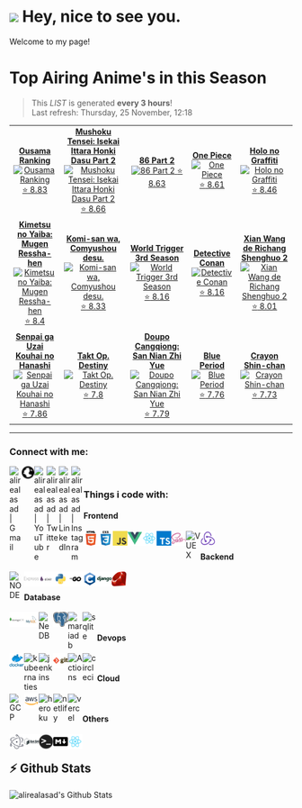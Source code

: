 <h1><img src="https://emojis.slackmojis.com/emojis/images/1531849430/4246/blob-sunglasses.gif?1531849430" width="30"/> Hey, nice to see you.</h1>


<p>Welcome to my page!</p>

# Top Airing Anime's in this Season
> This <i>LIST</i> is generated <b>every 3 hours</b>!</br>Last refresh: Thursday, 25 November, 12:18<br /></p>

|   |   |   |   |  |
| :---:         |     :---:      |          :---: | :---:         |     :---:      |
|[**Ousama Ranking** ![Ousama Ranking](https:&#x2F;&#x2F;cdn.myanimelist.net&#x2F;images&#x2F;anime&#x2F;1347&#x2F;117616.jpg?s&#x3D;1fc7d9cfcad3dfca1cee2e11b5b74ef4)  :star:  8.83 ](https:&#x2F;&#x2F;myanimelist.net&#x2F;anime&#x2F;40834&#x2F;Ousama_Ranking) |[**Mushoku Tensei: Isekai Ittara Honki Dasu Part 2** ![Mushoku Tensei: Isekai Ittara Honki Dasu Part 2](https:&#x2F;&#x2F;cdn.myanimelist.net&#x2F;images&#x2F;anime&#x2F;1028&#x2F;117777.jpg?s&#x3D;99ecca20cac2345fc956fda60a5e025f)  :star:  8.66 ](https:&#x2F;&#x2F;myanimelist.net&#x2F;anime&#x2F;45576&#x2F;Mushoku_Tensei__Isekai_Ittara_Honki_Dasu_Part_2) |[**86 Part 2** ![86 Part 2](https:&#x2F;&#x2F;cdn.myanimelist.net&#x2F;images&#x2F;anime&#x2F;1321&#x2F;117508.jpg?s&#x3D;c65bc9967a249eb362a1e037e13ebd73)  :star:  8.63 ](https:&#x2F;&#x2F;myanimelist.net&#x2F;anime&#x2F;48569&#x2F;86_Part_2) |[**One Piece** ![One Piece](https:&#x2F;&#x2F;cdn.myanimelist.net&#x2F;images&#x2F;anime&#x2F;6&#x2F;73245.jpg?s&#x3D;f792b8c9e28534ae455d06b15e686a14)  :star:  8.61 ](https:&#x2F;&#x2F;myanimelist.net&#x2F;anime&#x2F;21&#x2F;One_Piece) |[**Holo no Graffiti** ![Holo no Graffiti](https:&#x2F;&#x2F;cdn.myanimelist.net&#x2F;images&#x2F;anime&#x2F;1259&#x2F;110227.jpg?s&#x3D;08c77f58ab974a8fc36af5e2eac9040a)  :star:  8.46 ](https:&#x2F;&#x2F;myanimelist.net&#x2F;anime&#x2F;44042&#x2F;Holo_no_Graffiti) |
|[**Kimetsu no Yaiba: Mugen Ressha-hen** ![Kimetsu no Yaiba: Mugen Ressha-hen](https:&#x2F;&#x2F;cdn.myanimelist.net&#x2F;images&#x2F;anime&#x2F;1065&#x2F;118763.jpg?s&#x3D;96fd0aa8c83e6ac9b0375671c9160968)  :star:  8.4 ](https:&#x2F;&#x2F;myanimelist.net&#x2F;anime&#x2F;49926&#x2F;Kimetsu_no_Yaiba__Mugen_Ressha-hen) |[**Komi-san wa, Comyushou desu.** ![Komi-san wa, Comyushou desu.](https:&#x2F;&#x2F;cdn.myanimelist.net&#x2F;images&#x2F;anime&#x2F;1899&#x2F;117237.jpg?s&#x3D;0973a9cceca514f0bfe5a8d1c68feafc)  :star:  8.33 ](https:&#x2F;&#x2F;myanimelist.net&#x2F;anime&#x2F;48926&#x2F;Komi-san_wa_Comyushou_desu) |[**World Trigger 3rd Season** ![World Trigger 3rd Season](https:&#x2F;&#x2F;cdn.myanimelist.net&#x2F;images&#x2F;anime&#x2F;1617&#x2F;117474.jpg?s&#x3D;d98a6c562770831a0c20e780cac505fb)  :star:  8.16 ](https:&#x2F;&#x2F;myanimelist.net&#x2F;anime&#x2F;44940&#x2F;World_Trigger_3rd_Season) |[**Detective Conan** ![Detective Conan](https:&#x2F;&#x2F;cdn.myanimelist.net&#x2F;images&#x2F;anime&#x2F;7&#x2F;75199.jpg?s&#x3D;529dd40c117676c23a713a83ffc0a87f)  :star:  8.16 ](https:&#x2F;&#x2F;myanimelist.net&#x2F;anime&#x2F;235&#x2F;Detective_Conan) |[**Xian Wang de Richang Shenghuo 2** ![Xian Wang de Richang Shenghuo 2](https:&#x2F;&#x2F;cdn.myanimelist.net&#x2F;images&#x2F;anime&#x2F;1323&#x2F;119210.jpg?s&#x3D;4ef3d17be8e8d615c3f3963899a48120)  :star:  8.01 ](https:&#x2F;&#x2F;myanimelist.net&#x2F;anime&#x2F;44069&#x2F;Xian_Wang_de_Richang_Shenghuo_2) |
|[**Senpai ga Uzai Kouhai no Hanashi** ![Senpai ga Uzai Kouhai no Hanashi](https:&#x2F;&#x2F;cdn.myanimelist.net&#x2F;images&#x2F;anime&#x2F;1619&#x2F;118820.jpg?s&#x3D;a25901e2a2a5b244f7e9a79b2a48c6ae)  :star:  7.86 ](https:&#x2F;&#x2F;myanimelist.net&#x2F;anime&#x2F;42351&#x2F;Senpai_ga_Uzai_Kouhai_no_Hanashi) |[**Takt Op. Destiny** ![Takt Op. Destiny](https:&#x2F;&#x2F;cdn.myanimelist.net&#x2F;images&#x2F;anime&#x2F;1449&#x2F;117797.jpg?s&#x3D;64c5ee29554d4c5716bdac853bb217f1)  :star:  7.8 ](https:&#x2F;&#x2F;myanimelist.net&#x2F;anime&#x2F;48556&#x2F;Takt_Op_Destiny) |[**Doupo Cangqiong: San Nian Zhi Yue** ![Doupo Cangqiong: San Nian Zhi Yue](https:&#x2F;&#x2F;cdn.myanimelist.net&#x2F;images&#x2F;anime&#x2F;1029&#x2F;118861.jpg?s&#x3D;7c7bb3a46d1e1cc7f4e8f4fbfbd16b33)  :star:  7.79 ](https:&#x2F;&#x2F;myanimelist.net&#x2F;anime&#x2F;49701&#x2F;Doupo_Cangqiong__San_Nian_Zhi_Yue) |[**Blue Period** ![Blue Period](https:&#x2F;&#x2F;cdn.myanimelist.net&#x2F;images&#x2F;anime&#x2F;1757&#x2F;116931.jpg?s&#x3D;7787062cb53338fc66dc5f4648ccf9f2)  :star:  7.76 ](https:&#x2F;&#x2F;myanimelist.net&#x2F;anime&#x2F;46352&#x2F;Blue_Period) |[**Crayon Shin-chan** ![Crayon Shin-chan](https:&#x2F;&#x2F;cdn.myanimelist.net&#x2F;images&#x2F;anime&#x2F;10&#x2F;59897.jpg?s&#x3D;dcf5f566786bb2ee9b939a73322bcdfe)  :star:  7.73 ](https:&#x2F;&#x2F;myanimelist.net&#x2F;anime&#x2F;966&#x2F;Crayon_Shin-chan) |



---
### Connect with me:

[<img align="left" alt="alirealasad | Gmail" width="22px" src="https://cdn.jsdelivr.net/npm/simple-icons@v3/icons/gmail.svg" />][email]
[<img align="left" alt="asadali.netlify.app" width="22px" src="https://raw.githubusercontent.com/iconic/open-iconic/master/svg/globe.svg" />][website]
[<img align="left" alt="alirealasad | YouTube" width="22px" src="https://cdn.jsdelivr.net/npm/simple-icons@v3/icons/youtube.svg" />][youtube]
[<img align="left" alt="alirealasad | Twitter" width="22px" src="https://cdn.jsdelivr.net/npm/simple-icons@v3/icons/twitter.svg" />][twitter]
[<img align="left" alt="alirealasad | LinkedIn" width="22px" src="https://cdn.jsdelivr.net/npm/simple-icons@v3/icons/linkedin.svg" />][linkedin]
[<img align="left" alt="alirealasad | Instagram" width="22px" src="https://cdn.jsdelivr.net/npm/simple-icons@v3/icons/instagram.svg" />][instagram]

<br />

### Things i code with:
#### Frontend

[<img align="left" alt="HTML5" width="26px" src="https://raw.githubusercontent.com/github/explore/80688e429a7d4ef2fca1e82350fe8e3517d3494d/topics/html/html.png" />][htmlplaylist]
[<img align="left" alt="CSS3" width="26px" src="https://raw.githubusercontent.com/github/explore/80688e429a7d4ef2fca1e82350fe8e3517d3494d/topics/css/css.png" />][cssplaylist]
[<img align="left" alt="Javascript" width="26px" src="https://raw.githubusercontent.com/github/explore/80688e429a7d4ef2fca1e82350fe8e3517d3494d/topics/javascript/javascript.png" />][jsplaylist]
[<img align="left" alt="VUE" width="26px" src="https://raw.githubusercontent.com/github/explore/80688e429a7d4ef2fca1e82350fe8e3517d3494d/topics/vue/vue.png" />](https://vuejs.org/)
[<img align="left" alt="REACT" width="26px" src="https://raw.githubusercontent.com/github/explore/80688e429a7d4ef2fca1e82350fe8e3517d3494d/topics/react/react.png" />](https://reactjs.org/)
[<img align="left" alt="typescript" width="26px" src="https://raw.githubusercontent.com/github/explore/80688e429a7d4ef2fca1e82350fe8e3517d3494d/topics/typescript/typescript.png" />](https://www.typescriptlang.org/)
[<img align="left" alt="SCSS" width="26px" src="https://raw.githubusercontent.com/github/explore/80688e429a7d4ef2fca1e82350fe8e3517d3494d/topics/sass/sass.png" />](https://sass-lang.com/)
[<img align="left" alt="VUEX" width="26px" src="https://user-images.githubusercontent.com/7110136/29002857-9e802f08-7ab4-11e7-9c31-604b5d0d0c19.png" />](https://vuex.vuejs.org/)
[<img align="left" alt="REDUX" width="26px" src="https://raw.githubusercontent.com/github/explore/80688e429a7d4ef2fca1e82350fe8e3517d3494d/topics/redux/redux.png" />](https://redux.js.org/)
<br />

#### Backend

[<img align="left" alt="NODE" width="26px" src="https://avatars3.githubusercontent.com/u/9950313?s=200&v=4" />](https://nodejs.org/en/)
[<img align="left" alt="express" width="26px" src="https://raw.githubusercontent.com/github/explore/80688e429a7d4ef2fca1e82350fe8e3517d3494d/topics/express/express.png" />](https://www.express.com/)
[<img align="left" alt="elixir" width="26px" src="https://raw.githubusercontent.com/github/explore/d106aa3f6fa091ab80ab5c8cf0d931baff3caaea/topics/elixir/elixir.png" />](https://elixir-lang.org/getting-started/introduction.html)
[<img align="left" alt="python" width="26px" src="https://raw.githubusercontent.com/github/explore/80688e429a7d4ef2fca1e82350fe8e3517d3494d/topics/python/python.png" />](https://www.python.org/)
[<img align="left" alt="GO" width="26px" src="https://raw.githubusercontent.com/github/explore/80688e429a7d4ef2fca1e82350fe8e3517d3494d/topics/go/go.png" />](https://golang.org/)
[<img align="left" alt="C" width="26px" src="https://raw.githubusercontent.com/github/explore/80688e429a7d4ef2fca1e82350fe8e3517d3494d/topics/c/c.png" />](https://www.cprogramming.com/)
[<img align="left" alt="django" width="26px" src="https://raw.githubusercontent.com/github/explore/80688e429a7d4ef2fca1e82350fe8e3517d3494d/topics/django/django.png" />](https://www.djangoproject.com/)
[<img align="left" alt="ruby" width="26px" src="https://raw.githubusercontent.com/github/explore/80688e429a7d4ef2fca1e82350fe8e3517d3494d/topics/ruby/ruby.png" />](https://www.ruby-lang.org/en/)
<br />

#### Database

[<img align="left" alt="mongodb" width="26px" src="https://raw.githubusercontent.com/github/explore/80688e429a7d4ef2fca1e82350fe8e3517d3494d/topics/mongodb/mongodb.png" />](https://www.mongodb.com/)
[<img align="left" alt="mysql" width="26px" src="https://raw.githubusercontent.com/github/explore/80688e429a7d4ef2fca1e82350fe8e3517d3494d/topics/mysql/mysql.png" />](https://www.mysql.com/)
[<img align="left" alt="NeDB" width="26px" src="https://camo.githubusercontent.com/bed5a99a9fe4e543269919d65aea0910cc73ccad/687474703a2f2f692e696d6775722e636f6d2f394f31784846622e706e67" />](https://dbdb.io/db/nedb)
[<img align="left" alt="postgresql" width="26px" src="https://raw.githubusercontent.com/github/explore/80688e429a7d4ef2fca1e82350fe8e3517d3494d/topics/postgresql/postgresql.png" />](https://www.postgresql.org/)
[<img align="left" alt="mariadb" width="26px" src="https://avatars0.githubusercontent.com/u/4739304?s=200&v=4" />](https://mariadb.org/)
[<img align="left" alt="sqlite" width="26px" src="https://www.sqlite.org/images/sqlite370_banner.gif" />](https://www.sqlite.org/index.html)
<br />

#### Devops

[<img align="left" alt="docker" width="26px" src="https://raw.githubusercontent.com/github/explore/80688e429a7d4ef2fca1e82350fe8e3517d3494d/topics/docker/docker.png" />](https://www.docker.com/)
[<img align="left" alt="kubernaties" width="26px" src="https://avatars3.githubusercontent.com/u/13629408?s=200&v=4" />](https://kubernetes.io/)
[<img align="left" alt="jenkins" width="26px" src="https://jenkins.io/sites/default/files/jenkins_logo.png" />](https://www.jenkins.io/)
[<img align="left" alt="git" width="26px" src="https://raw.githubusercontent.com/github/explore/80688e429a7d4ef2fca1e82350fe8e3517d3494d/topics/git/git.png" />][gitplaylist]
[<img align="left" alt="Actions" width="26px" src="https://avatars0.githubusercontent.com/u/44036562?s=200&v=4" />](https://github.com/features/actions)
[<img align="left" alt="circleci" width="26px" src="https://avatars2.githubusercontent.com/u/1231870?s=200&v=4" />](https://circleci.com/)
<br />

#### Cloud

[<img align="left" alt="GCP" width="26px" src="https://avatars0.githubusercontent.com/u/2810941?s=200&v=4" />](https://cloud.google.com/)
[<img align="left" alt="AWS" width="26px" src="https://raw.githubusercontent.com/github/explore/fbceb94436312b6dacde68d122a5b9c7d11f9524/topics/aws/aws.png" />](https://aws.amazon.com/)
[<img align="left" alt="heroku" width="26px" src="https://avatars3.githubusercontent.com/u/23211?s=200&v=4" />](http://www.heroku.com/)
[<img align="left" alt="netlify" width="26px" src="https://avatars0.githubusercontent.com/u/7892489?s=200&v=4" />](https://www.netlify.com/)
[<img align="left" alt="vercel" width="26px" src="https://avatars1.githubusercontent.com/u/14985020?s=200&v=4" />](https://vercel.com/)
<br />

#### Others

[<img align="left" alt="electron" width="26px" src="https://raw.githubusercontent.com/github/explore/80688e429a7d4ef2fca1e82350fe8e3517d3494d/topics/electron/electron.png" />](https://www.electronjs.org/)
[<img align="left" alt="bash" width="26px" src="https://raw.githubusercontent.com/github/explore/80688e429a7d4ef2fca1e82350fe8e3517d3494d/topics/bash/bash.png" />](https://www.youtube.com/channel/UC39bf-FZ8f4Om1TJKYY9klQ?view_as=subscriber)
[<img align="left" alt="terminal" width="26px" src="https://raw.githubusercontent.com/github/explore/80688e429a7d4ef2fca1e82350fe8e3517d3494d/topics/terminal/terminal.png" />](https://www.youtube.com/channel/UC39bf-FZ8f4Om1TJKYY9klQ?view_as=subscriber)
[<img align="left" alt="markdown" width="26px" src="https://raw.githubusercontent.com/github/explore/80688e429a7d4ef2fca1e82350fe8e3517d3494d/topics/markdown/markdown.png" />](https://www.youtube.com/channel/UC39bf-FZ8f4Om1TJKYY9klQ?view_as=subscriber)
[<img align="left" alt="react-native" width="26px" src="https://raw.githubusercontent.com/github/explore/80688e429a7d4ef2fca1e82350fe8e3517d3494d/topics/react-native/react-native.png" />](https://reactnative.dev/)
<br />

## :zap: Github Stats
<img align="left" alt="alirealasad's Github Stats" src="https://github-readme-stats.codestackr.vercel.app/api?username=alirealasad&show_icons=true&hide_border=true" />

[email]: mailto:alirealasad@gmail.com
[website]: https://asadali.netlify.app/
[twitter]: https://twitter.com/alirealasad
[youtube]: https://youtube.com/codingwithasad
[instagram]: https://instagram.com/alirealasad
[linkedin]: https://linkedin.com/in/alirealasad
[htmlplaylist]: https://www.youtube.com/watch?v=aXIvcQZnR54&list=PL1QSoy44luSTuHIj1BkuMDM8Q2Wdn7Suh
[cssplaylist]: https://www.youtube.com/watch?v=N9E62IZUozc&list=PL1QSoy44luSSuWfX_ythMGGBag-WtgDFc
[jsplaylist]: https://www.youtube.com/watch?v=JOj8tmvMnDU&list=PL1QSoy44luSRsNLpOX_jiERHTvyDGnMud
[gitplaylist]: https://www.youtube.com/watch?v=YErjziccNg4&list=PL1QSoy44luST0ZQxRwq98e0y4mMw3mr6C
